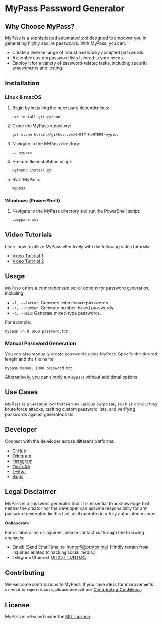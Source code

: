 # MyPass Password Generator

## Why Choose MyPass?

MyPass is a sophisticated automated tool designed to empower you in generating highly secure passwords. With MyPass, you can:

- Create a diverse range of robust and widely accepted passwords.
- Assemble custom password lists tailored to your needs.
- Employ it for a variety of password-related tasks, including security assessments and testing.

## Installation

### Linux & macOS

1. Begin by installing the necessary dependencies:

   `apt install git python`

2. Clone the MyPass repository:

   `git clone https://github.com/GH05T-HUNTER5/mypass`

3. Navigate to the MyPass directory:

   `cd mypass`

4. Execute the installation script:

   `python3 install.py`

5. Start MyPass:

   `mypass`

### Windows (PowerShell)

1. Navigate to the MyPass directory and run the PowerShell script:

   `./mypass.ps1`

## Video Tutorials

Learn how to utilize MyPass effectively with the following video tutorials:

- [Video Tutorial 1](https://telegram.me/GH05T_HUNTER5/435)
- [Video Tutorial 2](https://t.me/linuxcybersecurity/10784)

## Usage

MyPass offers a comprehensive set of options for password generation, including:

- `-l, --letter`: Generate letter-based passwords.
- `-n, --number`: Generate number-based passwords.
- `-m, --mix`: Generate mixed-type passwords.

For example:

`mypass -n 8 1000 password.txt`

### Manual Password Generation

You can also manually create passwords using MyPass. Specify the desired length and the file name:

`mypass manual 1000 password.txt`

Alternatively, you can simply run `mypass` without additional options.

## Use Cases

MyPass is a versatile tool that serves various purposes, such as conducting brute force attacks, crafting custom password lists, and verifying passwords against generated lists.

## Developer

Connect with the developer across different platforms:

- [GitHub](https://github.com/GH05T-HUNTER5)
- [Telegram](https://t.me/GH05T_HUNTER5)
- [Instagram](https://www.instagram.com/gh05t_hunter5/)
- [YouTube](https://youtube.com/channel/UCLoaCSIy4qzx7X2HCjbD8LA)
- [Twitter](https://mobile.twitter.com/gh05_thunter5)
- [Blogs](https://gh05thunter5.blogspot.com/2022/07/blog-post.html?m=1)

## Legal Disclaimer

MyPass is a password generator tool. It is essential to acknowledge that neither the creator nor the developer can assume responsibility for any password generated by this tool, as it operates in a fully automated manner.

**Collaborate**

For collaboration or inquiries, please contact us through the following channels:

- Email: [Send Email](mailto: hunter5@proton.me) (Kindly refrain from inquiries related to hacking social media.)
- Telegram Channel: [GH05T HUNTER5](https://t.me/GH05T_HUNTER5)

## Contributing

We welcome contributions to MyPass. If you have ideas for improvements or need to report issues, please consult our [Contributing Guidelines](CONTRIBUTING.md).

## License

MyPass is released under the [MIT License](LICENSE).
